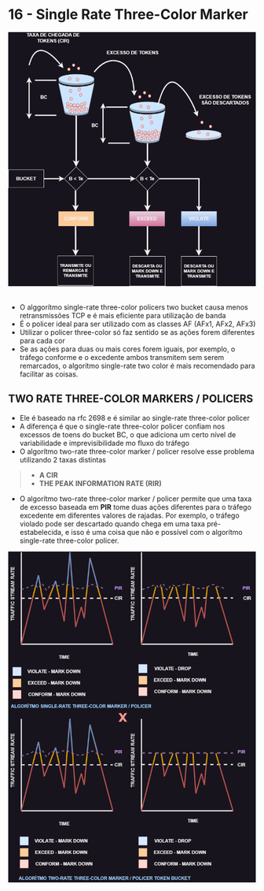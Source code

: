 # 16 - Single Rate Three-Color Marker

![THREE-COLOR](Imagens/Single_rate_three_colors._marker.png) <br></br>

- O alggorítmo single-rate three-color policers two bucket causa menos retransmissões TCP e é mais eficiente para utilização de banda
- É o policer ideal para ser utilizado com as classes AF (AFx1, AFx2, AFx3)
- Utilizar o policer three-color só faz sentido se as ações forem diferentes para cada cor
- Se as ações para duas ou mais cores forem iguais, por exemplo, o tráfego conforme e o excedente ambos transmitem sem serem remarcados, o algorítmo single-rate two color é mais recomendado para facilitar as coisas.

## TWO RATE THREE-COLOR MARKERS / POLICERS

- Ele é baseado na rfc 2698 e é similar ao single-rate three-color policer
- A diferença é que o single-rate three-color policer confiam nos excessos de toens do bucket BC, o que adiciona um certo nível de variabilidade e imprevisibilidade mo fluxo do tráfego
- O algorítmo two-rate three-color marker / policer resolve esse problema utilizando 2 taxas distintas
> - **A CIR**
> - **THE PEAK INFORMATION RATE (RIR)**
- O algorítmo two-rate three-color marker / policer permite que uma taxa de excesso baseada em **PIR** tome duas ações diferentes para o tráfego excedente em diferentes valores de rajadas. Por exemplo, o tráfego violado pode ser descartado quando chega em uma taxa pré-estabelecida, e isso é uma coisa que não e possível com o algorítmo single-rate three-color policer.

![CIR_X_PIR](Imagens/CIR_PIR.png)
